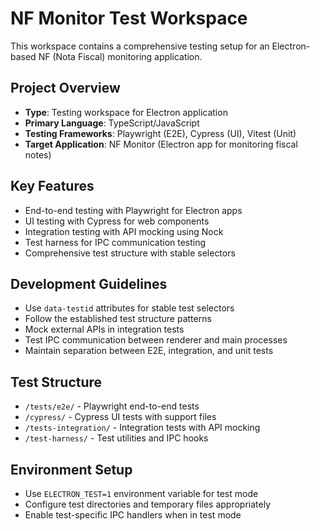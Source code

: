 # NF Monitor Test Workspace

This workspace contains a comprehensive testing setup for an Electron-based NF (Nota Fiscal) monitoring application.

## Project Overview

- **Type**: Testing workspace for Electron application
- **Primary Language**: TypeScript/JavaScript
- **Testing Frameworks**: Playwright (E2E), Cypress (UI), Vitest (Unit)
- **Target Application**: NF Monitor (Electron app for monitoring fiscal notes)

## Key Features

- End-to-end testing with Playwright for Electron apps
- UI testing with Cypress for web components
- Integration testing with API mocking using Nock
- Test harness for IPC communication testing
- Comprehensive test structure with stable selectors

## Development Guidelines

- Use `data-testid` attributes for stable test selectors
- Follow the established test structure patterns
- Mock external APIs in integration tests
- Test IPC communication between renderer and main processes
- Maintain separation between E2E, integration, and unit tests

## Test Structure

- `/tests/e2e/` - Playwright end-to-end tests
- `/cypress/` - Cypress UI tests with support files
- `/tests-integration/` - Integration tests with API mocking
- `/test-harness/` - Test utilities and IPC hooks

## Environment Setup

- Use `ELECTRON_TEST=1` environment variable for test mode
- Configure test directories and temporary files appropriately
- Enable test-specific IPC handlers when in test mode